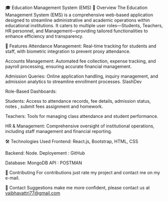 🎓 Education Management System (EMS)
📌 Overview
The Education Management System (EMS) is a comprehensive web-based application designed to streamline administrative and academic operations within educational institutions. It caters to multiple user roles—Students, Teachers, HR personnel, and Management—providing tailored functionalities to enhance efficiency and transparency.

🚀 Features
Attendance Management: Real-time tracking for students and staff, with biometric integration to prevent proxy attendance.

Accounts Management: Automated fee collection, expense tracking, and payroll processing, ensuring accurate financial management.

Admission Queries: Online application handling, inquiry management, and admission analytics to streamline enrollment processes.
SlashDev

Role-Based Dashboards:

Students: Access to attendance records, fee details,  admission status, notes , submit fees assignment and homework.

Teachers: Tools for managing class attendance and student performance.

HR & Management: Comprehensive oversight of institutional operations, including staff management and financial reporting.

🛠️ Technologies Used
Frontend: React.js, Bootstrap, HTML, CSS

Backend: Node.
Deployement : GitHub

Database: MongoDB
API : POSTMAN



🤝 Contributing
For contributions just rate my project and contact me on my e-mail.

📧 Contact
Suggestions make me more confident, please contact us at vaibhavattri77@gmail.com 

